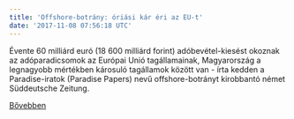 ```yaml
---
title: 'Offshore-botrány: óriási kár éri az EU-t'
date: '2017-11-08 07:56:18 UTC'
---
```


Évente 60 milliárd euró (18 600 milliárd forint) adóbevétel-kiesést okoznak az adóparadicsomok az Európai Unió tagállamainak, Magyarország a legnagyobb mértékben károsuló tagállamok között van - írta kedden a Paradise-iratok (Paradise Papers) nevű offshore-botrányt kirobbantó német Süddeutsche Zeitung.


[Bővebben](http://ift.tt/2zlFMKT)
